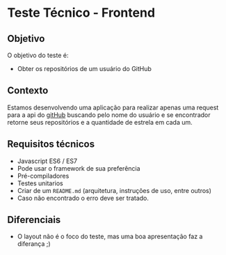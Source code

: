 # Teste Técnico - Frontend

## Objetivo

O objetivo do teste é:

- Obter os repositórios de um usuário do GitHub

## Contexto

Estamos desenvolvendo uma aplicação para realizar apenas uma request para a api do [gitHub](https://developer.github.com/v3/) buscando pelo nome do usuário e se encontrador retorne seus repositórios e a quantidade de estrela em cada um.

## Requisitos técnicos

- Javascript ES6 / ES7
- Pode usar o framework de sua preferência
- Pré-compiladores
- Testes unitarios
- Criar de um `README.md` (arquitetura, instruções de uso, entre outros)
- Caso não encontrado o erro deve ser tratado.

## Diferenciais

- O layout não é o foco do teste, mas uma boa apresentação faz a diferança ;)
